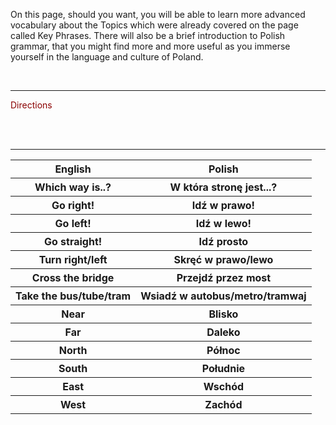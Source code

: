 <body>
<p>On this page, should you want, you will be able to learn more advanced vocabulary about the Topics which were already covered on the page called Key Phrases. There will also be a brief introduction to Polish grammar, that you might find more and more useful as you immerse yourself in the language and culture of Poland.</p>
<br>
  <hr>

<p style="color:darkred;">Directions</p>
<br>
 <table style>
  <tr>
    <th>English</th>
    <th>Polish</th>
  </tr>
  <tr>
    <th>Which way is..?</th>
    <th>W która stronę jest...?</th>
  </tr>
  <tr>
    <th>Go right!</th>
    <th>Idź w prawo!</th>
  </tr>
  <tr>
    <th>Go left!</th>
    <th>Idź w lewo!</th>
  </tr>
<tr>
    <th>Go straight!</th>
    <th>Idź prosto</th>
  </tr>
 <tr>
    <th>Turn right/left</th>
    <th>Skręć w prawo/lewo</th>
  </tr>
 <tr>
    <th>Cross the bridge</th>
    <th>Przejdź przez most</th>
  </tr>
  <tr>
    <th>Take the bus/tube/tram</th>
    <th>Wsiadź w autobus/metro/tramwaj</th>
  </tr>
  <tr>
    <th>Near</th>
    <th>Blisko</th>
  </tr>
<tr>
    <th>Far</th>
    <th>Daleko</th>
  </tr>
 <tr>
    <th>North</th>
    <th>Północ</th>
   <tr>
    <th>South</th>
    <th>Południe</th>
  </tr>
  <tr>
    <th>East</th>
    <th>Wschód</th>
  </tr>
  <tr>
    <th>West</th>
    <th>Zachód</th>
  </tr>
<br>
<hr>
